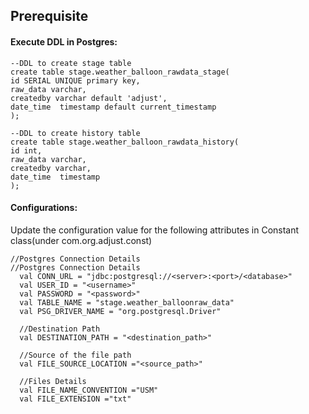 ## Prerequisite
#### Execute DDL in Postgres:
```
--DDL to create stage table
create table stage.weather_balloon_rawdata_stage(
id SERIAL UNIQUE primary key, 
raw_data varchar,
createdby varchar default 'adjust',
date_time  timestamp default current_timestamp
);

--DDL to create history table
create table stage.weather_balloon_rawdata_history(
id int, 
raw_data varchar,
createdby varchar,
date_time  timestamp
);
```

#### Configurations:
Update the configuration value for the following attributes in Constant class(under com.org.adjust.const)
```
//Postgres Connection Details
//Postgres Connection Details
  val CONN_URL = "jdbc:postgresql://<server>:<port>/<database>"
  val USER_ID = "<username>"
  val PASSWORD = "<password>"
  val TABLE_NAME = "stage.weather_balloonraw_data"
  val PSG_DRIVER_NAME = "org.postgresql.Driver"

  //Destination Path
  val DESTINATION_PATH = "<destination_path>"

  //Source of the file path
  val FILE_SOURCE_LOCATION ="<source_path>"

  //Files Details
  val FILE_NAME_CONVENTION ="USM"
  val FILE_EXTENSION ="txt"
```
